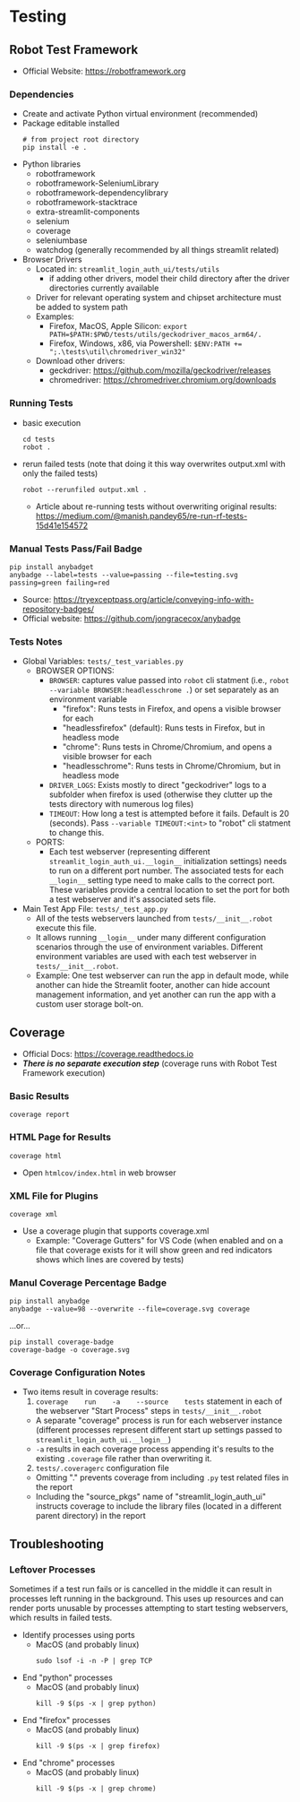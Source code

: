 # Testing

## **Robot Test Framework**
- Official Website: https://robotframework.org

### **Dependencies**
- Create and activate Python virtual environment (recommended)
- Package editable installed
  ```shell
  # from project root directory
  pip install -e .
  ```
- Python libraries
  - robotframework
  - robotframework-SeleniumLibrary
  - robotframework-dependencylibrary
  - robotframework-stacktrace
  - extra-streamlit-components
  - selenium
  - coverage
  - seleniumbase
  - watchdog (generally recommended by all things streamlit related)
- Browser Drivers
  - Located in: `streamlit_login_auth_ui/tests/utils`
    - if adding other drivers, model their child directory after the driver directories currently available
  - Driver for relevant operating system and chipset architecture must be added to system path
  - Examples:
    - Firefox, MacOS, Apple Silicon: `export PATH=$PATH:$PWD/tests/utils/geckodriver_macos_arm64/.`
    - Firefox, Windows, x86, via Powershell: `$ENV:PATH += ";.\tests\util\chromedriver_win32"`
  - Download other drivers:
    - geckdriver: https://github.com/mozilla/geckodriver/releases
    - chromedriver: https://chromedriver.chromium.org/downloads


### **Running Tests**
- basic execution
  ```shell
  cd tests
  robot .
  ```

- rerun failed tests (note that doing it this way overwrites output.xml with only the failed tests)
  ```shell
  robot --rerunfiled output.xml .
  ```
  - Article about re-running tests without overwriting original results: https://medium.com/@manish.pandey65/re-run-rf-tests-15d41e154572

### **Manual Tests Pass/Fail Badge**
```shell
pip install anybadget
anybadge --label=tests --value=passing --file=testing.svg passing=green failing=red
```
- Source: https://tryexceptpass.org/article/conveying-info-with-repository-badges/
- Official website: https://github.com/jongracecox/anybadge

### **Tests Notes**
- Global Variables: `tests/_test_variables.py`
  - BROWSER OPTIONS:
    - `BROWSER`: captures value passed into `robot` cli statment (i.e., `robot --variable BROWSER:headlesschrome .`) or set separately as an environment variable
      - "firefox": Runs tests in Firefox, and opens a visible browser for each
      - "headlessfirefox" (default): Runs tests in Firefox, but in headless mode
      - "chrome": Runs tests in Chrome/Chromium, and opens a visible browser for each
      - "headlesschrome": Runs tests in Chrome/Chromium, but in headless mode
    - `DRIVER_LOGS`: Exists mostly to direct "geckodriver" logs to a subfolder when firefox is used (otherwise they clutter up the tests directory with numerous log files)
    - `TIMEOUT`: How long a test is attempted before it fails. Default is 20 (seconds). Pass `--variable TIMEOUT:<int>` to "robot" cli statment to change this.
  - PORTS:
    - Each test webserver (representing different `streamlit_login_auth_ui.__login__` initialization settings) needs to run on a different port number. The associated tests for each `__login__` setting type need to make calls to the correct port. These variables provide a central location to set the port for both a test webserver and it's associated sets file.
- Main Test App File: `tests/_test_app.py`
  - All of the tests webservers launched from `tests/__init__.robot` execute this file.
  - It allows running `__login__` under many different configuration scenarios through the use of environment variables. Different environment variables are used with each test webserver in `tests/__init__.robot`.
  - Example: One test webserver can run the app in default mode, while another can hide the Streamlit footer, another can hide account management information, and yet another can run the app with a custom user storage bolt-on.

## **Coverage**
- Official Docs: https://coverage.readthedocs.io
- ***There is no separate execution step*** (coverage runs with Robot Test Framework execution)

### **Basic Results**
```shell
coverage report
```

### **HTML Page for Results**
```shell
coverage html
```
- Open `htmlcov/index.html` in web browser

### **XML File for Plugins**
```shell
coverage xml
```
- Use a coverage plugin that supports coverage.xml
  - Example: "Coverage Gutters" for VS Code (when enabled and on a file that coverage exists for it will show green and red indicators shows which lines are covered by tests)

### **Manul Coverage Percentage Badge**
```shell
pip install anybadge
anybadge --value=98 --overwrite --file=coverage.svg coverage
```
...or...
```shell
pip install coverage-badge
coverage-badge -o coverage.svg
```

### **Coverage Configuration Notes**
- Two items result in coverage results:
  1. `coverage    run    -a    --source    tests` statement in each of the webserver "Start Process" steps in `tests/__init__.robot`
    - A separate "coverage" process is run for each webserver instance (different processes represent different start up settings passed to `streamlit_login_auth_ui.__login__`)
    - `-a` results in each coverage process appending it's results to the existing `.coverage` file rather than overwriting it.
  2. `tests/.coveragerc` configuration file
    - Omitting "." prevents coverage from including `.py` test related files in the report
    - Including the "source_pkgs" name of "streamlit_login_auth_ui" instructs coverage to include the library files (located in a different parent directory) in the report

## **Troubleshooting**

### **Leftover Processes**
Sometimes if a test run fails or is cancelled in the middle it can result in processes left running in the background. This uses up resources and can render ports unusable by processes attempting to start testing webservers, which results in failed tests.

- Identify processes using ports
  - MacOS (and probably linux)
    ```shell
    sudo lsof -i -n -P | grep TCP
    ```
- End "python" processes
  - MacOS (and probably linux)
    ```shell
    kill -9 $(ps -x | grep python)
    ```
- End "firefox" processes
  - MacOS (and probably linux)
    ```shell
    kill -9 $(ps -x | grep firefox)
    ```
- End "chrome" processes
  - MacOS (and probably linux)
    ```shell
    kill -9 $(ps -x | grep chrome)
    ```

